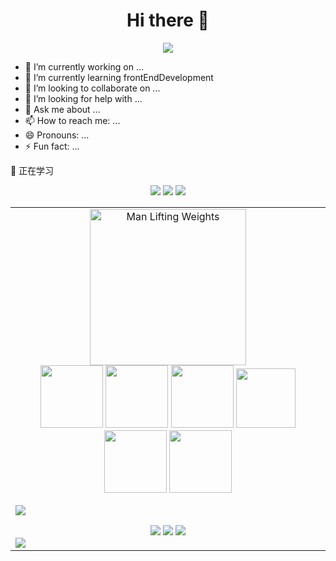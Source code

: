<div align="center">
  <h1>Hi there 👋</h1>

  <!-- knock code pictures 敲代码的图片 -->
  <img src="https://cdn.jsdelivr.net/gh/sun0225SUN/sun0225SUN/assets/images/coding.gif" /><br>
</div>

- 🔭 I’m currently working on ...
- 🌱 I’m currently learning frontEndDevelopment
- 👯 I’m looking to collaborate on ...
- 🤔 I’m looking for help with ...
- 💬 Ask me about ...
- 📫 How to reach me: ...
- 😄 Pronouns: ...
- ⚡ Fun fact: ...<br>
  
 💪 正在学习
 <div align="center">
    <img src="https://img.shields.io/badge/HTML5-E34F26?logo=html5&logoColor=fff&style=flat"></img
    <img src="https://img.shields.io/badge/CSS3-1572B6?logo=css3&logoColor=fff&style=flat"></img>
    <img src="https://img.shields.io/badge/JavaScript-F7DF1E?logo=javascript&logoColor=000&style=flat"></img>
    <img src="https://img.shields.io/badge/Vue.js-4FC08D?logo=vuedotjs&logoColor=fff&style=flat"></img>
    
  </div> 
<!-- gif -->
<table>
<tr><td>
<div align="center">
  
  <img src="https://cdn.jsdelivr.net/gh/sun0225SUN/sun0225SUN/assets/images/man.png" alt="Man Lifting Weights" width="250" height="250"> 
  <br>  

  <img height="100" width="100" src="https://cdn.jsdelivr.net/gh/sun0225SUN/sun0225SUN/assets/images/html.webp">
  <img height="100" width="100" src="https://cdn.jsdelivr.net/gh/sun0225SUN/sun0225SUN/assets/images/cssgif.webp">
  <img height="100" width="100" src="https://cdn.jsdelivr.net/gh/sun0225SUN/sun0225SUN/assets/images/vscode.webp">
  <img height="95" width="95" src="https://cdn.jsdelivr.net/gh/sun0225SUN/sun0225SUN/assets/images/vue.webp">
  <img height="100" width="100" src="https://cdn.jsdelivr.net/gh/sun0225SUN/sun0225SUN/assets/images/js.webp">
  <img height="100" width="100" src="https://cdn.jsdelivr.net/gh/sun0225SUN/sun0225SUN/assets/images/github.webp">

</div>

<!-- just img 图片 -->
<img src="https://cdn.jsdelivr.net/gh/sun0225SUN/sun0225SUN/assets/images/icon.png" /></div>
<br>

<div align="center">
  <img src="https://github-readme-stats.vercel.app/api?username=zhengwenhong123&show_icons=true&theme=cobalt"></img>
  <img src="https://github-readme-stats.vercel.app/api/top-langs?username=zhengwenhong123&show_icons=true&theme=cobalt"></img>
  <img src="https://github-readme-activity-graph.cyclic.app/graph?username=zhengwenhong123&theme=vue"></img>
  
<!--     ![zhengwenhong GitHub stats]()
    ![zhengwenhong's])
    [![Ashutosh's github activity graph]()](https://github.com/ashutosh00710/github-readme-activity-graph) -->
  
</div>
<img src="https://cdn.jsdelivr.net/gh/sun0225SUN/sun0225SUN/assets/images/rocket.png"/>
